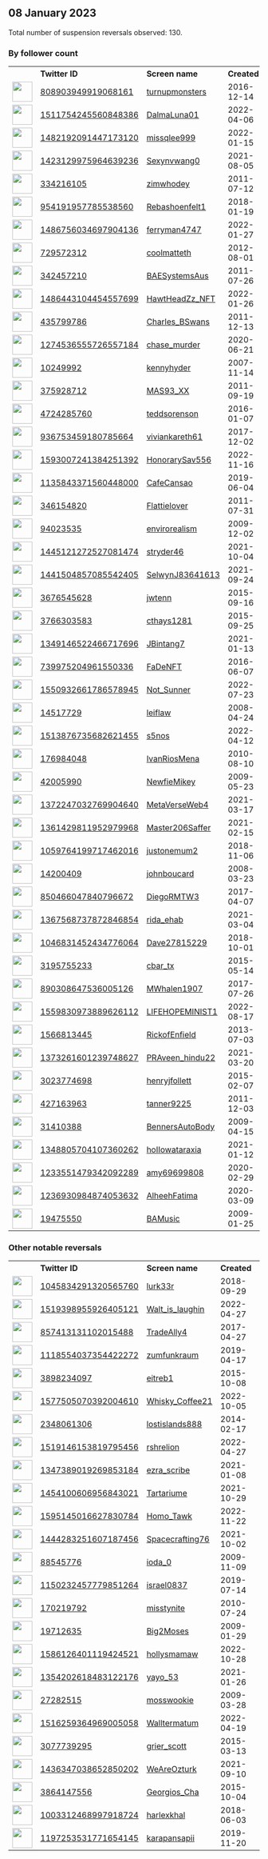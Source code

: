 
## 08 January 2023
Total number of suspension reversals observed: 130.

### By follower count
<table><tr><th></th><th align="left">Twitter ID</th><th align="left">Screen name</th>
<th align="left">Created</th><th align="left">Status</th><th align="left">Suspended</th><th align="left">Followers</th>
<tr><td><a href="https://pbs.twimg.com/profile_images/1244968105882931200/v3mEgwRF_normal.jpg"><img src="https://pbs.twimg.com/profile_images/1244968105882931200/v3mEgwRF_normal.jpg" width="40px" height="40px" align="center"/></a></td><td><a href="https://twitter.com/intent/user?user_id=808903949919068161">808903949919068161</a></td><td><a href="https://twitter.com/turnupmonsters">turnupmonsters</a></td><td>2016-12-14</td><td align="center"></td><td></td><td>211943</td></tr>
<tr><td><a href="https://pbs.twimg.com/profile_images/1511754962010882055/-uF1p1QR_normal.jpg"><img src="https://pbs.twimg.com/profile_images/1511754962010882055/-uF1p1QR_normal.jpg" width="40px" height="40px" align="center"/></a></td><td><a href="https://twitter.com/intent/user?user_id=1511754245560848386">1511754245560848386</a></td><td><a href="https://twitter.com/DalmaLuna01">DalmaLuna01</a></td><td>2022-04-06</td><td align="center"></td><td>2022-12-29</td><td>145003</td></tr>
<tr><td><a href="https://pbs.twimg.com/profile_images/1580785694540455936/QdimP3bZ_normal.jpg"><img src="https://pbs.twimg.com/profile_images/1580785694540455936/QdimP3bZ_normal.jpg" width="40px" height="40px" align="center"/></a></td><td><a href="https://twitter.com/intent/user?user_id=1482192091447173120">1482192091447173120</a></td><td><a href="https://twitter.com/missqlee999">missqlee999</a></td><td>2022-01-15</td><td align="center"></td><td>2022-11-28</td><td>139299</td></tr>
<tr><td><a href="https://pbs.twimg.com/profile_images/1568872079503822855/hzuUGMDm_normal.jpg"><img src="https://pbs.twimg.com/profile_images/1568872079503822855/hzuUGMDm_normal.jpg" width="40px" height="40px" align="center"/></a></td><td><a href="https://twitter.com/intent/user?user_id=1423129975964639236">1423129975964639236</a></td><td><a href="https://twitter.com/Sexynvwang0">Sexynvwang0</a></td><td>2021-08-05</td><td align="center"></td><td>2022-12-30</td><td>132870</td></tr>
<tr><td><a href="https://pbs.twimg.com/profile_images/1573422954402177032/xDy70k-q_normal.jpg"><img src="https://pbs.twimg.com/profile_images/1573422954402177032/xDy70k-q_normal.jpg" width="40px" height="40px" align="center"/></a></td><td><a href="https://twitter.com/intent/user?user_id=334216105">334216105</a></td><td><a href="https://twitter.com/zimwhodey">zimwhodey</a></td><td>2011-07-12</td><td align="center"></td><td>2022-12-14</td><td>17793</td></tr>
<tr><td><a href="https://pbs.twimg.com/profile_images/1091891108202901505/lMwdDXkj_normal.jpg"><img src="https://pbs.twimg.com/profile_images/1091891108202901505/lMwdDXkj_normal.jpg" width="40px" height="40px" align="center"/></a></td><td><a href="https://twitter.com/intent/user?user_id=954191957785538560">954191957785538560</a></td><td><a href="https://twitter.com/Rebashoenfelt1">Rebashoenfelt1</a></td><td>2018-01-19</td><td align="center"></td><td>2022-02-16</td><td>8081</td></tr>
<tr><td><a href="https://pbs.twimg.com/profile_images/1609625697877889024/0QxO9eIy_normal.jpg"><img src="https://pbs.twimg.com/profile_images/1609625697877889024/0QxO9eIy_normal.jpg" width="40px" height="40px" align="center"/></a></td><td><a href="https://twitter.com/intent/user?user_id=1486756034697904136">1486756034697904136</a></td><td><a href="https://twitter.com/ferryman4747">ferryman4747</a></td><td>2022-01-27</td><td align="center"></td><td>2023-01-04</td><td>7483</td></tr>
<tr><td><a href="https://pbs.twimg.com/profile_images/1578807338089140224/8oGTK-6A_normal.png"><img src="https://pbs.twimg.com/profile_images/1578807338089140224/8oGTK-6A_normal.png" width="40px" height="40px" align="center"/></a></td><td><a href="https://twitter.com/intent/user?user_id=729572312">729572312</a></td><td><a href="https://twitter.com/coolmatteth">coolmatteth</a></td><td>2012-08-01</td><td align="center"></td><td>2022-12-31</td><td>5791</td></tr>
<tr><td><a href="https://pbs.twimg.com/profile_images/1572500332252635136/wdGszT36_normal.jpg"><img src="https://pbs.twimg.com/profile_images/1572500332252635136/wdGszT36_normal.jpg" width="40px" height="40px" align="center"/></a></td><td><a href="https://twitter.com/intent/user?user_id=342457210">342457210</a></td><td><a href="https://twitter.com/BAESystemsAus">BAESystemsAus</a></td><td>2011-07-26</td><td align="center"></td><td>2022-12-19</td><td>5780</td></tr>
<tr><td><a href="https://pbs.twimg.com/profile_images/1611105507590242304/VNm7HWvI_normal.png"><img src="https://pbs.twimg.com/profile_images/1611105507590242304/VNm7HWvI_normal.png" width="40px" height="40px" align="center"/></a></td><td><a href="https://twitter.com/intent/user?user_id=1486443104454557699">1486443104454557699</a></td><td><a href="https://twitter.com/HawtHeadZz_NFT">HawtHeadZz_NFT</a></td><td>2022-01-26</td><td align="center"></td><td>2022-12-03</td><td>5754</td></tr>
<tr><td><a href="https://pbs.twimg.com/profile_images/868529105276293121/vj7Beh-f_normal.jpg"><img src="https://pbs.twimg.com/profile_images/868529105276293121/vj7Beh-f_normal.jpg" width="40px" height="40px" align="center"/></a></td><td><a href="https://twitter.com/intent/user?user_id=435799786">435799786</a></td><td><a href="https://twitter.com/Charles_BSwans">Charles_BSwans</a></td><td>2011-12-13</td><td align="center"></td><td></td><td>5611</td></tr>
<tr><td><a href="https://pbs.twimg.com/profile_images/1578513850608979968/ybSStFgL_normal.png"><img src="https://pbs.twimg.com/profile_images/1578513850608979968/ybSStFgL_normal.png" width="40px" height="40px" align="center"/></a></td><td><a href="https://twitter.com/intent/user?user_id=1274536555726557184">1274536555726557184</a></td><td><a href="https://twitter.com/chase_murder">chase_murder</a></td><td>2020-06-21</td><td align="center"></td><td>2022-11-12</td><td>4072</td></tr>
<tr><td><a href="https://pbs.twimg.com/profile_images/1585096844958318592/38v5X0AZ_normal.png"><img src="https://pbs.twimg.com/profile_images/1585096844958318592/38v5X0AZ_normal.png" width="40px" height="40px" align="center"/></a></td><td><a href="https://twitter.com/intent/user?user_id=10249992">10249992</a></td><td><a href="https://twitter.com/kennyhyder">kennyhyder</a></td><td>2007-11-14</td><td align="center"></td><td>2022-12-15</td><td>3943</td></tr>
<tr><td><a href="https://pbs.twimg.com/profile_images/1611943011184775173/IL1-4paO_normal.jpg"><img src="https://pbs.twimg.com/profile_images/1611943011184775173/IL1-4paO_normal.jpg" width="40px" height="40px" align="center"/></a></td><td><a href="https://twitter.com/intent/user?user_id=375928712">375928712</a></td><td><a href="https://twitter.com/MAS93_XX">MAS93_XX</a></td><td>2011-09-19</td><td align="center"></td><td></td><td>3831</td></tr>
<tr><td><a href="https://pbs.twimg.com/profile_images/1612120211817390080/9o-1vggm_normal.jpg"><img src="https://pbs.twimg.com/profile_images/1612120211817390080/9o-1vggm_normal.jpg" width="40px" height="40px" align="center"/></a></td><td><a href="https://twitter.com/intent/user?user_id=4724285760">4724285760</a></td><td><a href="https://twitter.com/teddsorenson">teddsorenson</a></td><td>2016-01-07</td><td align="center"></td><td></td><td>2687</td></tr>
<tr><td><a href="https://pbs.twimg.com/profile_images/1305607728405065730/We0h1jJs_normal.jpg"><img src="https://pbs.twimg.com/profile_images/1305607728405065730/We0h1jJs_normal.jpg" width="40px" height="40px" align="center"/></a></td><td><a href="https://twitter.com/intent/user?user_id=936753459180785664">936753459180785664</a></td><td><a href="https://twitter.com/viviankareth61">viviankareth61</a></td><td>2017-12-02</td><td align="center"></td><td></td><td>2552</td></tr>
<tr><td><a href="https://pbs.twimg.com/profile_images/1611973336430694401/BiiV3_qg_normal.jpg"><img src="https://pbs.twimg.com/profile_images/1611973336430694401/BiiV3_qg_normal.jpg" width="40px" height="40px" align="center"/></a></td><td><a href="https://twitter.com/intent/user?user_id=1593007241384251392">1593007241384251392</a></td><td><a href="https://twitter.com/HonorarySav556">HonorarySav556</a></td><td>2022-11-16</td><td align="center">🚫</td><td>2023-01-07</td><td>2489</td></tr>
<tr><td><a href="https://pbs.twimg.com/profile_images/1610741739945328670/OHIr_m4E_normal.jpg"><img src="https://pbs.twimg.com/profile_images/1610741739945328670/OHIr_m4E_normal.jpg" width="40px" height="40px" align="center"/></a></td><td><a href="https://twitter.com/intent/user?user_id=1135843371560448000">1135843371560448000</a></td><td><a href="https://twitter.com/CafeCansao">CafeCansao</a></td><td>2019-06-04</td><td align="center"></td><td>2022-12-29</td><td>2440</td></tr>
<tr><td><a href="https://pbs.twimg.com/profile_images/1507912554844233729/7U-Y3Yww_normal.jpg"><img src="https://pbs.twimg.com/profile_images/1507912554844233729/7U-Y3Yww_normal.jpg" width="40px" height="40px" align="center"/></a></td><td><a href="https://twitter.com/intent/user?user_id=346154820">346154820</a></td><td><a href="https://twitter.com/Flattielover">Flattielover</a></td><td>2011-07-31</td><td align="center"></td><td>2023-01-04</td><td>2378</td></tr>
<tr><td><a href="https://pbs.twimg.com/profile_images/1099904281333837824/holOOlSo_normal.png"><img src="https://pbs.twimg.com/profile_images/1099904281333837824/holOOlSo_normal.png" width="40px" height="40px" align="center"/></a></td><td><a href="https://twitter.com/intent/user?user_id=94023535">94023535</a></td><td><a href="https://twitter.com/envirorealism">envirorealism</a></td><td>2009-12-02</td><td align="center"></td><td>2022-12-26</td><td>2237</td></tr>
<tr><td><a href="https://pbs.twimg.com/profile_images/1547267684504576000/WOMh2G1I_normal.jpg"><img src="https://pbs.twimg.com/profile_images/1547267684504576000/WOMh2G1I_normal.jpg" width="40px" height="40px" align="center"/></a></td><td><a href="https://twitter.com/intent/user?user_id=1445121272527081474">1445121272527081474</a></td><td><a href="https://twitter.com/stryder46">stryder46</a></td><td>2021-10-04</td><td align="center"></td><td>2023-01-07</td><td>2119</td></tr>
<tr><td><a href="https://pbs.twimg.com/profile_images/1441505610827190275/C82ScD81_normal.png"><img src="https://pbs.twimg.com/profile_images/1441505610827190275/C82ScD81_normal.png" width="40px" height="40px" align="center"/></a></td><td><a href="https://twitter.com/intent/user?user_id=1441504857085542405">1441504857085542405</a></td><td><a href="https://twitter.com/SelwynJ83641613">SelwynJ83641613</a></td><td>2021-09-24</td><td align="center"></td><td>2022-11-19</td><td>1595</td></tr>
<tr><td><a href="https://pbs.twimg.com/profile_images/1252274593206808576/cGTPhnGr_normal.jpg"><img src="https://pbs.twimg.com/profile_images/1252274593206808576/cGTPhnGr_normal.jpg" width="40px" height="40px" align="center"/></a></td><td><a href="https://twitter.com/intent/user?user_id=3676545628">3676545628</a></td><td><a href="https://twitter.com/jwtenn">jwtenn</a></td><td>2015-09-16</td><td align="center"></td><td>2022-02-22</td><td>1568</td></tr>
<tr><td><a href="https://pbs.twimg.com/profile_images/1078321376329650181/PHCQhIAY_normal.jpg"><img src="https://pbs.twimg.com/profile_images/1078321376329650181/PHCQhIAY_normal.jpg" width="40px" height="40px" align="center"/></a></td><td><a href="https://twitter.com/intent/user?user_id=3766303583">3766303583</a></td><td><a href="https://twitter.com/cthays1281">cthays1281</a></td><td>2015-09-25</td><td align="center"></td><td></td><td>1425</td></tr>
<tr><td><a href="https://pbs.twimg.com/profile_images/1611638505326915584/MUBAKhwn_normal.jpg"><img src="https://pbs.twimg.com/profile_images/1611638505326915584/MUBAKhwn_normal.jpg" width="40px" height="40px" align="center"/></a></td><td><a href="https://twitter.com/intent/user?user_id=1349146522466717696">1349146522466717696</a></td><td><a href="https://twitter.com/JBintang7">JBintang7</a></td><td>2021-01-13</td><td align="center"></td><td>2022-12-31</td><td>1409</td></tr>
<tr><td><a href="https://pbs.twimg.com/profile_images/1611375501888684032/0KP8mkpw_normal.jpg"><img src="https://pbs.twimg.com/profile_images/1611375501888684032/0KP8mkpw_normal.jpg" width="40px" height="40px" align="center"/></a></td><td><a href="https://twitter.com/intent/user?user_id=739975204961550336">739975204961550336</a></td><td><a href="https://twitter.com/FaDeNFT">FaDeNFT</a></td><td>2016-06-07</td><td align="center"></td><td>2022-11-21</td><td>1406</td></tr>
<tr><td><a href="https://pbs.twimg.com/profile_images/1613845950941876224/b6MTSs9V_normal.jpg"><img src="https://pbs.twimg.com/profile_images/1613845950941876224/b6MTSs9V_normal.jpg" width="40px" height="40px" align="center"/></a></td><td><a href="https://twitter.com/intent/user?user_id=1550932661786578945">1550932661786578945</a></td><td><a href="https://twitter.com/Not_Sunner">Not_Sunner</a></td><td>2022-07-23</td><td align="center"></td><td>2022-12-06</td><td>1323</td></tr>
<tr><td><a href="https://pbs.twimg.com/profile_images/1355263952205307910/qZLljrL5_normal.jpg"><img src="https://pbs.twimg.com/profile_images/1355263952205307910/qZLljrL5_normal.jpg" width="40px" height="40px" align="center"/></a></td><td><a href="https://twitter.com/intent/user?user_id=14517729">14517729</a></td><td><a href="https://twitter.com/leiflaw">leiflaw</a></td><td>2008-04-24</td><td align="center"></td><td></td><td>1275</td></tr>
<tr><td><a href="https://pbs.twimg.com/profile_images/1613552610925215748/BGPoZ5sI_normal.png"><img src="https://pbs.twimg.com/profile_images/1613552610925215748/BGPoZ5sI_normal.png" width="40px" height="40px" align="center"/></a></td><td><a href="https://twitter.com/intent/user?user_id=1513876735682621455">1513876735682621455</a></td><td><a href="https://twitter.com/s5nos">s5nos</a></td><td>2022-04-12</td><td align="center"></td><td>2022-12-03</td><td>1157</td></tr>
<tr><td><a href="https://pbs.twimg.com/profile_images/1374045125156954112/QsaBMVuX_normal.jpg"><img src="https://pbs.twimg.com/profile_images/1374045125156954112/QsaBMVuX_normal.jpg" width="40px" height="40px" align="center"/></a></td><td><a href="https://twitter.com/intent/user?user_id=176984048">176984048</a></td><td><a href="https://twitter.com/IvanRiosMena">IvanRiosMena</a></td><td>2010-08-10</td><td align="center">🔒</td><td>2022-12-15</td><td>1102</td></tr>
<tr><td><a href="https://pbs.twimg.com/profile_images/1612169754692780033/1CXyEFHm_normal.jpg"><img src="https://pbs.twimg.com/profile_images/1612169754692780033/1CXyEFHm_normal.jpg" width="40px" height="40px" align="center"/></a></td><td><a href="https://twitter.com/intent/user?user_id=42005990">42005990</a></td><td><a href="https://twitter.com/NewfieMikey">NewfieMikey</a></td><td>2009-05-23</td><td align="center"></td><td></td><td>1025</td></tr>
<tr><td><a href="https://pbs.twimg.com/profile_images/1593387484641374208/3nOC7dQ-_normal.jpg"><img src="https://pbs.twimg.com/profile_images/1593387484641374208/3nOC7dQ-_normal.jpg" width="40px" height="40px" align="center"/></a></td><td><a href="https://twitter.com/intent/user?user_id=1372247032769904640">1372247032769904640</a></td><td><a href="https://twitter.com/MetaVerseWeb4">MetaVerseWeb4</a></td><td>2021-03-17</td><td align="center"></td><td>2022-12-30</td><td>978</td></tr>
<tr><td><a href="https://pbs.twimg.com/profile_images/1415106581654507520/pkKGI71M_normal.jpg"><img src="https://pbs.twimg.com/profile_images/1415106581654507520/pkKGI71M_normal.jpg" width="40px" height="40px" align="center"/></a></td><td><a href="https://twitter.com/intent/user?user_id=1361429811952979968">1361429811952979968</a></td><td><a href="https://twitter.com/Master206Saffer">Master206Saffer</a></td><td>2021-02-15</td><td align="center"></td><td></td><td>956</td></tr>
<tr><td><a href="https://pbs.twimg.com/profile_images/1267084033541976065/wQJ-sJrt_normal.jpg"><img src="https://pbs.twimg.com/profile_images/1267084033541976065/wQJ-sJrt_normal.jpg" width="40px" height="40px" align="center"/></a></td><td><a href="https://twitter.com/intent/user?user_id=1059764199717462016">1059764199717462016</a></td><td><a href="https://twitter.com/justonemum2">justonemum2</a></td><td>2018-11-06</td><td align="center"></td><td></td><td>954</td></tr>
<tr><td><a href="https://pbs.twimg.com/profile_images/1594479820494102529/-GbG7oq3_normal.jpg"><img src="https://pbs.twimg.com/profile_images/1594479820494102529/-GbG7oq3_normal.jpg" width="40px" height="40px" align="center"/></a></td><td><a href="https://twitter.com/intent/user?user_id=14200409">14200409</a></td><td><a href="https://twitter.com/johnboucard">johnboucard</a></td><td>2008-03-23</td><td align="center"></td><td>2022-12-15</td><td>886</td></tr>
<tr><td><a href="https://pbs.twimg.com/profile_images/1587426101831270400/9aWlJKJD_normal.jpg"><img src="https://pbs.twimg.com/profile_images/1587426101831270400/9aWlJKJD_normal.jpg" width="40px" height="40px" align="center"/></a></td><td><a href="https://twitter.com/intent/user?user_id=850466047840796672">850466047840796672</a></td><td><a href="https://twitter.com/DiegoRMTW3">DiegoRMTW3</a></td><td>2017-04-07</td><td align="center"></td><td>2022-12-05</td><td>867</td></tr>
<tr><td><a href="https://pbs.twimg.com/profile_images/1514367166216343567/bJG8QO88_normal.jpg"><img src="https://pbs.twimg.com/profile_images/1514367166216343567/bJG8QO88_normal.jpg" width="40px" height="40px" align="center"/></a></td><td><a href="https://twitter.com/intent/user?user_id=1367568737872846854">1367568737872846854</a></td><td><a href="https://twitter.com/rida_ehab">rida_ehab</a></td><td>2021-03-04</td><td align="center"></td><td>2022-12-23</td><td>757</td></tr>
<tr><td><a href="https://pbs.twimg.com/profile_images/1271992988193996800/IP9U7zlV_normal.jpg"><img src="https://pbs.twimg.com/profile_images/1271992988193996800/IP9U7zlV_normal.jpg" width="40px" height="40px" align="center"/></a></td><td><a href="https://twitter.com/intent/user?user_id=1046831452434776064">1046831452434776064</a></td><td><a href="https://twitter.com/Dave27815229">Dave27815229</a></td><td>2018-10-01</td><td align="center"></td><td>2022-12-19</td><td>748</td></tr>
<tr><td><a href="https://pbs.twimg.com/profile_images/1083623394103492608/raAsTgk2_normal.jpg"><img src="https://pbs.twimg.com/profile_images/1083623394103492608/raAsTgk2_normal.jpg" width="40px" height="40px" align="center"/></a></td><td><a href="https://twitter.com/intent/user?user_id=3195755233">3195755233</a></td><td><a href="https://twitter.com/cbar_tx">cbar_tx</a></td><td>2015-05-14</td><td align="center"></td><td>2022-12-30</td><td>659</td></tr>
<tr><td><a href="https://pbs.twimg.com/profile_images/968336703751680006/I60y16Ji_normal.jpg"><img src="https://pbs.twimg.com/profile_images/968336703751680006/I60y16Ji_normal.jpg" width="40px" height="40px" align="center"/></a></td><td><a href="https://twitter.com/intent/user?user_id=890308647536005126">890308647536005126</a></td><td><a href="https://twitter.com/MWhalen1907">MWhalen1907</a></td><td>2017-07-26</td><td align="center"></td><td>2023-01-05</td><td>550</td></tr>
<tr><td><a href="https://pbs.twimg.com/profile_images/1570437454724734977/KwNeHKg5_normal.jpg"><img src="https://pbs.twimg.com/profile_images/1570437454724734977/KwNeHKg5_normal.jpg" width="40px" height="40px" align="center"/></a></td><td><a href="https://twitter.com/intent/user?user_id=1559830973889626112">1559830973889626112</a></td><td><a href="https://twitter.com/LIFEHOPEMINIST1">LIFEHOPEMINIST1</a></td><td>2022-08-17</td><td align="center"></td><td>2022-12-14</td><td>537</td></tr>
<tr><td><a href="https://pbs.twimg.com/profile_images/378800000084384780/31ae671109e1d4aa4457c1927349189f_normal.jpeg"><img src="https://pbs.twimg.com/profile_images/378800000084384780/31ae671109e1d4aa4457c1927349189f_normal.jpeg" width="40px" height="40px" align="center"/></a></td><td><a href="https://twitter.com/intent/user?user_id=1566813445">1566813445</a></td><td><a href="https://twitter.com/RickofEnfield">RickofEnfield</a></td><td>2013-07-03</td><td align="center"></td><td>2023-01-02</td><td>509</td></tr>
<tr><td><a href="https://pbs.twimg.com/profile_images/1373325622286508033/U8H5cVBc_normal.jpg"><img src="https://pbs.twimg.com/profile_images/1373325622286508033/U8H5cVBc_normal.jpg" width="40px" height="40px" align="center"/></a></td><td><a href="https://twitter.com/intent/user?user_id=1373261601239748627">1373261601239748627</a></td><td><a href="https://twitter.com/PRAveen_hindu22">PRAveen_hindu22</a></td><td>2021-03-20</td><td align="center"></td><td></td><td>490</td></tr>
<tr><td><a href="https://pbs.twimg.com/profile_images/1612132410530971648/yXj23Oyn_normal.jpg"><img src="https://pbs.twimg.com/profile_images/1612132410530971648/yXj23Oyn_normal.jpg" width="40px" height="40px" align="center"/></a></td><td><a href="https://twitter.com/intent/user?user_id=3023774698">3023774698</a></td><td><a href="https://twitter.com/henryjfollett">henryjfollett</a></td><td>2015-02-07</td><td align="center"></td><td>2022-03-23</td><td>477</td></tr>
<tr><td><a href="https://pbs.twimg.com/profile_images/1511539144975134727/F7ji30M6_normal.jpg"><img src="https://pbs.twimg.com/profile_images/1511539144975134727/F7ji30M6_normal.jpg" width="40px" height="40px" align="center"/></a></td><td><a href="https://twitter.com/intent/user?user_id=427163963">427163963</a></td><td><a href="https://twitter.com/tanner9225">tanner9225</a></td><td>2011-12-03</td><td align="center"></td><td>2022-10-06</td><td>472</td></tr>
<tr><td><a href="https://pbs.twimg.com/profile_images/1582179311448121346/5TWN2f8q_normal.jpg"><img src="https://pbs.twimg.com/profile_images/1582179311448121346/5TWN2f8q_normal.jpg" width="40px" height="40px" align="center"/></a></td><td><a href="https://twitter.com/intent/user?user_id=31410388">31410388</a></td><td><a href="https://twitter.com/BennersAutoBody">BennersAutoBody</a></td><td>2009-04-15</td><td align="center"></td><td>2022-12-15</td><td>467</td></tr>
<tr><td><a href="https://pbs.twimg.com/profile_images/1610756564138266645/0JfKj7dh_normal.jpg"><img src="https://pbs.twimg.com/profile_images/1610756564138266645/0JfKj7dh_normal.jpg" width="40px" height="40px" align="center"/></a></td><td><a href="https://twitter.com/intent/user?user_id=1348805704107360262">1348805704107360262</a></td><td><a href="https://twitter.com/hoIIowataraxia">hoIIowataraxia</a></td><td>2021-01-12</td><td align="center"></td><td></td><td>451</td></tr>
<tr><td><a href="https://pbs.twimg.com/profile_images/1300439999368908803/yTERLZ8b_normal.jpg"><img src="https://pbs.twimg.com/profile_images/1300439999368908803/yTERLZ8b_normal.jpg" width="40px" height="40px" align="center"/></a></td><td><a href="https://twitter.com/intent/user?user_id=1233551479342092289">1233551479342092289</a></td><td><a href="https://twitter.com/amy69699808">amy69699808</a></td><td>2020-02-29</td><td align="center"></td><td>2022-10-29</td><td>449</td></tr>
<tr><td><a href="https://pbs.twimg.com/profile_images/1572748035054047232/McBsfiyz_normal.png"><img src="https://pbs.twimg.com/profile_images/1572748035054047232/McBsfiyz_normal.png" width="40px" height="40px" align="center"/></a></td><td><a href="https://twitter.com/intent/user?user_id=1236930984874053632">1236930984874053632</a></td><td><a href="https://twitter.com/AlheehFatima">AlheehFatima</a></td><td>2020-03-09</td><td align="center">🔒</td><td>2022-09-23</td><td>443</td></tr>
<tr><td><a href="https://pbs.twimg.com/profile_images/1614652122175504384/yp56X2Lk_normal.jpg"><img src="https://pbs.twimg.com/profile_images/1614652122175504384/yp56X2Lk_normal.jpg" width="40px" height="40px" align="center"/></a></td><td><a href="https://twitter.com/intent/user?user_id=19475550">19475550</a></td><td><a href="https://twitter.com/BAMusic">BAMusic</a></td><td>2009-01-25</td><td align="center"></td><td></td><td>434</td></tr>
</table>

### Other notable reversals
<table><tr><th></th><th align="left">Twitter ID</th><th align="left">Screen name</th>
<th align="left">Created</th><th align="left">Status</th><th align="left">Suspended</th><th align="left">Followers</th>
<tr><td><a href="https://pbs.twimg.com/profile_images/1439045402980876294/AKk5CJNM_normal.jpg"><img src="https://pbs.twimg.com/profile_images/1439045402980876294/AKk5CJNM_normal.jpg" width="40px" height="40px" align="center"/></a></td><td><a href="https://twitter.com/intent/user?user_id=1045834291320565760">1045834291320565760</a></td><td><a href="https://twitter.com/lurk33r">lurk33r</a></td><td>2018-09-29</td><td align="center"></td><td>2023-01-05</td><td>84</td></tr>
<tr><td><a href="https://pbs.twimg.com/profile_images/1569668647257358337/gW-MYz78_normal.jpg"><img src="https://pbs.twimg.com/profile_images/1569668647257358337/gW-MYz78_normal.jpg" width="40px" height="40px" align="center"/></a></td><td><a href="https://twitter.com/intent/user?user_id=1519398955926405121">1519398955926405121</a></td><td><a href="https://twitter.com/Walt_is_laughin">Walt_is_laughin</a></td><td>2022-04-27</td><td align="center"></td><td>2023-01-06</td><td>336</td></tr>
<tr><td><a href="https://pbs.twimg.com/profile_images/1057793014750461952/U6cnTI0j_normal.jpg"><img src="https://pbs.twimg.com/profile_images/1057793014750461952/U6cnTI0j_normal.jpg" width="40px" height="40px" align="center"/></a></td><td><a href="https://twitter.com/intent/user?user_id=857413131102015488">857413131102015488</a></td><td><a href="https://twitter.com/TradeAlly4">TradeAlly4</a></td><td>2017-04-27</td><td align="center"></td><td>2023-01-05</td><td>71</td></tr>
<tr><td><a href="https://pbs.twimg.com/profile_images/1321188998119903232/BagMkt_f_normal.jpg"><img src="https://pbs.twimg.com/profile_images/1321188998119903232/BagMkt_f_normal.jpg" width="40px" height="40px" align="center"/></a></td><td><a href="https://twitter.com/intent/user?user_id=1118554037354422272">1118554037354422272</a></td><td><a href="https://twitter.com/zumfunkraum">zumfunkraum</a></td><td>2019-04-17</td><td align="center"></td><td>2023-01-03</td><td>177</td></tr>
<tr><td><a href="https://pbs.twimg.com/profile_images/1592033539180093440/SA7l5keY_normal.jpg"><img src="https://pbs.twimg.com/profile_images/1592033539180093440/SA7l5keY_normal.jpg" width="40px" height="40px" align="center"/></a></td><td><a href="https://twitter.com/intent/user?user_id=3898234097">3898234097</a></td><td><a href="https://twitter.com/eitreb1">eitreb1</a></td><td>2015-10-08</td><td align="center"></td><td>2023-01-06</td><td>379</td></tr>
<tr><td><a href="https://pbs.twimg.com/profile_images/1605428996098953218/UdOXQJTM_normal.jpg"><img src="https://pbs.twimg.com/profile_images/1605428996098953218/UdOXQJTM_normal.jpg" width="40px" height="40px" align="center"/></a></td><td><a href="https://twitter.com/intent/user?user_id=1577505070392004610">1577505070392004610</a></td><td><a href="https://twitter.com/Whisky_Coffee21">Whisky_Coffee21</a></td><td>2022-10-05</td><td align="center"></td><td>2022-12-23</td><td>238</td></tr>
<tr><td><a href="https://pbs.twimg.com/profile_images/1141247086240788480/KeAnu5xf_normal.jpg"><img src="https://pbs.twimg.com/profile_images/1141247086240788480/KeAnu5xf_normal.jpg" width="40px" height="40px" align="center"/></a></td><td><a href="https://twitter.com/intent/user?user_id=2348061306">2348061306</a></td><td><a href="https://twitter.com/lostislands888">lostislands888</a></td><td>2014-02-17</td><td align="center"></td><td>2022-12-18</td><td>82</td></tr>
<tr><td><a href="https://pbs.twimg.com/profile_images/1519147274642751488/oNTFv9Hg_normal.jpg"><img src="https://pbs.twimg.com/profile_images/1519147274642751488/oNTFv9Hg_normal.jpg" width="40px" height="40px" align="center"/></a></td><td><a href="https://twitter.com/intent/user?user_id=1519146153819795456">1519146153819795456</a></td><td><a href="https://twitter.com/rshrelion">rshrelion</a></td><td>2022-04-27</td><td align="center"></td><td>2023-01-02</td><td>12</td></tr>
<tr><td><a href="https://pbs.twimg.com/profile_images/1373715362768896002/_5RhYfpQ_normal.jpg"><img src="https://pbs.twimg.com/profile_images/1373715362768896002/_5RhYfpQ_normal.jpg" width="40px" height="40px" align="center"/></a></td><td><a href="https://twitter.com/intent/user?user_id=1347389019269853184">1347389019269853184</a></td><td><a href="https://twitter.com/ezra_scribe">ezra_scribe</a></td><td>2021-01-08</td><td align="center"></td><td>2022-12-14</td><td>165</td></tr>
<tr><td><a href="https://pbs.twimg.com/profile_images/1473372265693814794/Jn2yNH9n_normal.jpg"><img src="https://pbs.twimg.com/profile_images/1473372265693814794/Jn2yNH9n_normal.jpg" width="40px" height="40px" align="center"/></a></td><td><a href="https://twitter.com/intent/user?user_id=1454100606956843021">1454100606956843021</a></td><td><a href="https://twitter.com/Tartariume">Tartariume</a></td><td>2021-10-29</td><td align="center"></td><td>2022-12-18</td><td>275</td></tr>
<tr><td><a href="https://pbs.twimg.com/profile_images/1595147597920051200/Hx83vfqV_normal.jpg"><img src="https://pbs.twimg.com/profile_images/1595147597920051200/Hx83vfqV_normal.jpg" width="40px" height="40px" align="center"/></a></td><td><a href="https://twitter.com/intent/user?user_id=1595145016627830784">1595145016627830784</a></td><td><a href="https://twitter.com/Homo_Tawk">Homo_Tawk</a></td><td>2022-11-22</td><td align="center"></td><td>2023-01-06</td><td>72</td></tr>
<tr><td><a href="https://pbs.twimg.com/profile_images/1583900059351109638/Pda5gF4i_normal.jpg"><img src="https://pbs.twimg.com/profile_images/1583900059351109638/Pda5gF4i_normal.jpg" width="40px" height="40px" align="center"/></a></td><td><a href="https://twitter.com/intent/user?user_id=1444283251607187456">1444283251607187456</a></td><td><a href="https://twitter.com/Spacecrafting76">Spacecrafting76</a></td><td>2021-10-02</td><td align="center"></td><td>2023-01-07</td><td>367</td></tr>
<tr><td><a href="https://pbs.twimg.com/profile_images/603013896559960065/imYe87-b_normal.jpg"><img src="https://pbs.twimg.com/profile_images/603013896559960065/imYe87-b_normal.jpg" width="40px" height="40px" align="center"/></a></td><td><a href="https://twitter.com/intent/user?user_id=88545776">88545776</a></td><td><a href="https://twitter.com/ioda_0">ioda_0</a></td><td>2009-11-09</td><td align="center"></td><td>2022-12-30</td><td>125</td></tr>
<tr><td><a href="https://pbs.twimg.com/profile_images/1551416994242641920/IAmewzQc_normal.jpg"><img src="https://pbs.twimg.com/profile_images/1551416994242641920/IAmewzQc_normal.jpg" width="40px" height="40px" align="center"/></a></td><td><a href="https://twitter.com/intent/user?user_id=1150232457779851264">1150232457779851264</a></td><td><a href="https://twitter.com/israel0837">israel0837</a></td><td>2019-07-14</td><td align="center"></td><td>2023-01-07</td><td>44</td></tr>
<tr><td><a href="https://pbs.twimg.com/profile_images/1304657495/pictures_from_old_computer_531_normal.jpg"><img src="https://pbs.twimg.com/profile_images/1304657495/pictures_from_old_computer_531_normal.jpg" width="40px" height="40px" align="center"/></a></td><td><a href="https://twitter.com/intent/user?user_id=170219792">170219792</a></td><td><a href="https://twitter.com/misstynite">misstynite</a></td><td>2010-07-24</td><td align="center"></td><td>2023-01-02</td><td>100</td></tr>
<tr><td><a href="https://pbs.twimg.com/profile_images/80938783/Image007_normal.jpg"><img src="https://pbs.twimg.com/profile_images/80938783/Image007_normal.jpg" width="40px" height="40px" align="center"/></a></td><td><a href="https://twitter.com/intent/user?user_id=19712635">19712635</a></td><td><a href="https://twitter.com/Big2Moses">Big2Moses</a></td><td>2009-01-29</td><td align="center"></td><td>2022-12-02</td><td>366</td></tr>
<tr><td><a href="https://pbs.twimg.com/profile_images/1586126621244809217/cCWeXr1g_normal.jpg"><img src="https://pbs.twimg.com/profile_images/1586126621244809217/cCWeXr1g_normal.jpg" width="40px" height="40px" align="center"/></a></td><td><a href="https://twitter.com/intent/user?user_id=1586126401119424521">1586126401119424521</a></td><td><a href="https://twitter.com/hollysmamaw">hollysmamaw</a></td><td>2022-10-28</td><td align="center"></td><td>2022-12-29</td><td>1</td></tr>
<tr><td><a href="https://pbs.twimg.com/profile_images/1550279136043831298/EUldl6IS_normal.jpg"><img src="https://pbs.twimg.com/profile_images/1550279136043831298/EUldl6IS_normal.jpg" width="40px" height="40px" align="center"/></a></td><td><a href="https://twitter.com/intent/user?user_id=1354202618483122176">1354202618483122176</a></td><td><a href="https://twitter.com/yayo_53">yayo_53</a></td><td>2021-01-26</td><td align="center"></td><td>2022-12-14</td><td>104</td></tr>
<tr><td><a href="https://pbs.twimg.com/profile_images/1612002599649116160/To1mTULE_normal.jpg"><img src="https://pbs.twimg.com/profile_images/1612002599649116160/To1mTULE_normal.jpg" width="40px" height="40px" align="center"/></a></td><td><a href="https://twitter.com/intent/user?user_id=27282515">27282515</a></td><td><a href="https://twitter.com/mosswookie">mosswookie</a></td><td>2009-03-28</td><td align="center"></td><td>2022-11-28</td><td>16</td></tr>
<tr><td><a href="https://pbs.twimg.com/profile_images/1579002365214183424/UaInWN2t_normal.jpg"><img src="https://pbs.twimg.com/profile_images/1579002365214183424/UaInWN2t_normal.jpg" width="40px" height="40px" align="center"/></a></td><td><a href="https://twitter.com/intent/user?user_id=1516259364969005058">1516259364969005058</a></td><td><a href="https://twitter.com/Walltermatum">Walltermatum</a></td><td>2022-04-19</td><td align="center"></td><td>2023-01-02</td><td>0</td></tr>
<tr><td><a href="https://pbs.twimg.com/profile_images/786746013864366080/8eLSRu9-_normal.jpg"><img src="https://pbs.twimg.com/profile_images/786746013864366080/8eLSRu9-_normal.jpg" width="40px" height="40px" align="center"/></a></td><td><a href="https://twitter.com/intent/user?user_id=3077739295">3077739295</a></td><td><a href="https://twitter.com/grier_scott">grier_scott</a></td><td>2015-03-13</td><td align="center"></td><td>2022-12-03</td><td>62</td></tr>
<tr><td><a href="https://pbs.twimg.com/profile_images/1614270718534975488/m7BImzlA_normal.jpg"><img src="https://pbs.twimg.com/profile_images/1614270718534975488/m7BImzlA_normal.jpg" width="40px" height="40px" align="center"/></a></td><td><a href="https://twitter.com/intent/user?user_id=1436347038652850202">1436347038652850202</a></td><td><a href="https://twitter.com/WeAreOzturk">WeAreOzturk</a></td><td>2021-09-10</td><td align="center"></td><td>2022-12-28</td><td>49</td></tr>
<tr><td><a href="https://abs.twimg.com/sticky/default_profile_images/default_profile_normal.png"><img src="https://abs.twimg.com/sticky/default_profile_images/default_profile_normal.png" width="40px" height="40px" align="center"/></a></td><td><a href="https://twitter.com/intent/user?user_id=3864147556">3864147556</a></td><td><a href="https://twitter.com/Georgios_Cha">Georgios_Cha</a></td><td>2015-10-04</td><td align="center"></td><td>2022-11-29</td><td>4</td></tr>
<tr><td><a href="https://pbs.twimg.com/profile_images/1540181729608142848/0_RPrOIT_normal.jpg"><img src="https://pbs.twimg.com/profile_images/1540181729608142848/0_RPrOIT_normal.jpg" width="40px" height="40px" align="center"/></a></td><td><a href="https://twitter.com/intent/user?user_id=1003312468997918724">1003312468997918724</a></td><td><a href="https://twitter.com/harlexkhal">harlexkhal</a></td><td>2018-06-03</td><td align="center"></td><td>2022-12-30</td><td>409</td></tr>
<tr><td><a href="https://pbs.twimg.com/profile_images/1603293674619617280/JBxKO5vg_normal.jpg"><img src="https://pbs.twimg.com/profile_images/1603293674619617280/JBxKO5vg_normal.jpg" width="40px" height="40px" align="center"/></a></td><td><a href="https://twitter.com/intent/user?user_id=1197253531771654145">1197253531771654145</a></td><td><a href="https://twitter.com/karapansapii">karapansapii</a></td><td>2019-11-20</td><td align="center"></td><td>2022-12-31</td><td>44</td></tr>
</table>
